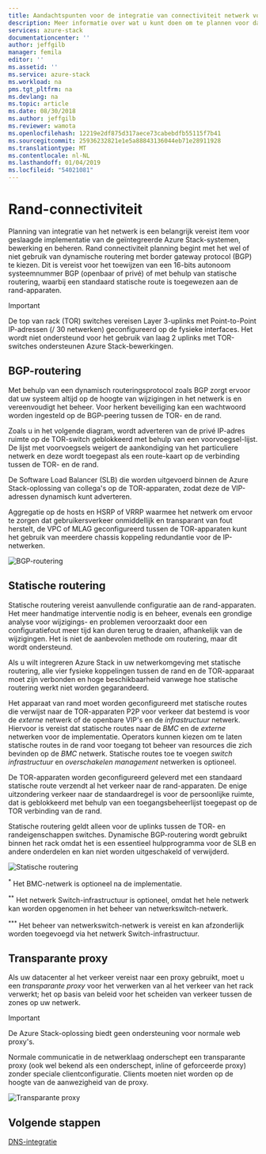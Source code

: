 ```yaml
---
title: Aandachtspunten voor de integratie van connectiviteit netwerk voor Azure Stack-geïntegreerde systemen rand | Microsoft Docs
description: Meer informatie over wat u kunt doen om te plannen voor datacenter rand verbinding met het netwerk met meerdere knooppunten Azure Stack.
services: azure-stack
documentationcenter: ''
author: jeffgilb
manager: femila
editor: ''
ms.assetid: ''
ms.service: azure-stack
ms.workload: na
pms.tgt_pltfrm: na
ms.devlang: na
ms.topic: article
ms.date: 08/30/2018
ms.author: jeffgilb
ms.reviewer: wamota
ms.openlocfilehash: 12219e2df875d317aece73cabebdfb55115f7b41
ms.sourcegitcommit: 25936232821e1e5a88843136044eb71e28911928
ms.translationtype: MT
ms.contentlocale: nl-NL
ms.lasthandoff: 01/04/2019
ms.locfileid: "54021081"
---
```

# <a name="border-connectivity"></a>Rand-connectiviteit 
Planning van integratie van het netwerk is een belangrijk vereist item voor geslaagde implementatie van de geïntegreerde Azure Stack-systemen, bewerking en beheren. Rand connectiviteit planning begint met het wel of niet gebruik van dynamische routering met border gateway protocol (BGP) te kiezen. Dit is vereist voor het toewijzen van een 16-bits autonoom systeemnummer BGP (openbaar of privé) of met behulp van statische routering, waarbij een standaard statische route is toegewezen aan de rand-apparaten.

> [!IMPORTANT]
> De top van rack (TOR) switches vereisen Layer 3-uplinks met Point-to-Point IP-adressen (/ 30 netwerken) geconfigureerd op de fysieke interfaces. Het wordt niet ondersteund voor het gebruik van laag 2 uplinks met TOR-switches ondersteunen Azure Stack-bewerkingen. 

## <a name="bgp-routing"></a>BGP-routering
Met behulp van een dynamisch routeringsprotocol zoals BGP zorgt ervoor dat uw systeem altijd op de hoogte van wijzigingen in het netwerk is en vereenvoudigt het beheer. Voor herkent beveiliging kan een wachtwoord worden ingesteld op de BGP-peering tussen de TOR- en de rand. 

Zoals u in het volgende diagram, wordt adverteren van de privé IP-adres ruimte op de TOR-switch geblokkeerd met behulp van een voorvoegsel-lijst. De lijst met voorvoegsels weigert de aankondiging van het particuliere netwerk en deze wordt toegepast als een route-kaart op de verbinding tussen de TOR- en de rand.

De Software Load Balancer (SLB) die worden uitgevoerd binnen de Azure Stack-oplossing van collega's op de TOR-apparaten, zodat deze de VIP-adressen dynamisch kunt adverteren.

Aggregatie op de hosts en HSRP of VRRP waarmee het netwerk om ervoor te zorgen dat gebruikersverkeer onmiddellijk en transparant van fout herstelt, de VPC of MLAG geconfigureerd tussen de TOR-apparaten kunt het gebruik van meerdere chassis koppeling redundantie voor de IP-netwerken.

![BGP-routering](media/azure-stack-border-connectivity/bgp-routing.png)

## <a name="static-routing"></a>Statische routering
Statische routering vereist aanvullende configuratie aan de rand-apparaten. Het meer handmatige interventie nodig is en beheer, evenals een grondige analyse voor wijzigings- en problemen veroorzaakt door een configuratiefout meer tijd kan duren terug te draaien, afhankelijk van de wijzigingen. Het is niet de aanbevolen methode om routering, maar dit wordt ondersteund.

Als u wilt integreren Azure Stack in uw netwerkomgeving met statische routering, alle vier fysieke koppelingen tussen de rand en de TOR-apparaat moet zijn verbonden en hoge beschikbaarheid vanwege hoe statische routering werkt niet worden gegarandeerd.

Het apparaat van rand moet worden geconfigureerd met statische routes die verwijst naar de TOR-apparaten P2P voor verkeer dat bestemd is voor de *externe* netwerk of de openbare VIP's en de *infrastructuur* netwerk. Hiervoor is vereist dat statische routes naar de *BMC* en de *externe* netwerken voor de implementatie. Operators kunnen kiezen om te laten statische routes in de rand voor toegang tot beheer van resources die zich bevinden op de *BMC* netwerk. Statische routes toe te voegen *switch infrastructuur* en *overschakelen management* netwerken is optioneel.

De TOR-apparaten worden geconfigureerd geleverd met een standaard statische route verzendt al het verkeer naar de rand-apparaten. De enige uitzondering verkeer naar de standaardregel is voor de persoonlijke ruimte, dat is geblokkeerd met behulp van een toegangsbeheerlijst toegepast op de TOR verbinding van de rand.

Statische routering geldt alleen voor de uplinks tussen de TOR- en randeigenschappen switches. Dynamische BGP-routering wordt gebruikt binnen het rack omdat het is een essentieel hulpprogramma voor de SLB en andere onderdelen en kan niet worden uitgeschakeld of verwijderd.

![Statische routering](media/azure-stack-border-connectivity/static-routing.png)

<sup>\*</sup> Het BMC-netwerk is optioneel na de implementatie.

<sup>\*\*</sup> Het netwerk Switch-infrastructuur is optioneel, omdat het hele netwerk kan worden opgenomen in het beheer van netwerkswitch-netwerk.

<sup>\*\*\*</sup> Het beheer van netwerkswitch-netwerk is vereist en kan afzonderlijk worden toegevoegd via het netwerk Switch-infrastructuur.

## <a name="transparent-proxy"></a>Transparante proxy
Als uw datacenter al het verkeer vereist naar een proxy gebruikt, moet u een *transparante proxy* voor het verwerken van al het verkeer van het rack verwerkt; het op basis van beleid voor het scheiden van verkeer tussen de zones op uw netwerk.

> [!IMPORTANT]
> De Azure Stack-oplossing biedt geen ondersteuning voor normale web proxy's.  

Normale communicatie in de netwerklaag onderschept een transparante proxy (ook wel bekend als een onderschept, inline of geforceerde proxy) zonder speciale clientconfiguratie. Clients moeten niet worden op de hoogte van de aanwezigheid van de proxy.

![Transparante proxy](media/azure-stack-border-connectivity/transparent-proxy.png)

## <a name="next-steps"></a>Volgende stappen
[DNS-integratie](azure-stack-integrate-dns.md)
